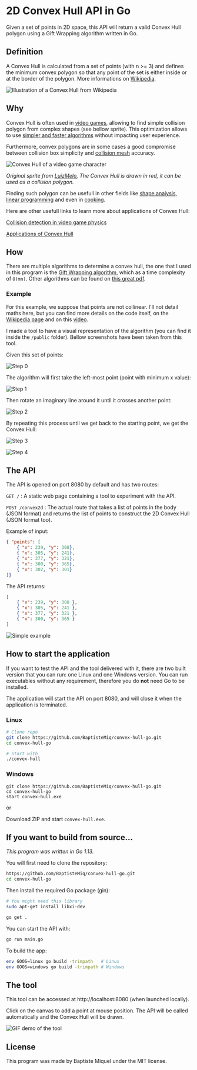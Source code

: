 # 2D Convex Hull API in Go

Given a set of points in 2D space, this API will return a valid Convex Hull polygon using a Gift Wrapping algorithm written in Go.

## Definition

A Convex Hull is calculated from a set of points (with n >= 3) and defines the minimum convex polygon so that any point of the set is either inside or at the border of the polygon.
More informations on [Wikipedia](https://en.wikipedia.org/wiki/Convex_hull).

![Illustration of a Convex Hull from Wikipedia](https://upload.wikimedia.org/wikipedia/commons/thumb/b/bc/ConvexHull.png/220px-ConvexHull.png)

## Why

Convex Hull is often used in [video games](https://www.cs.sfu.ca/~haoz/pubs/liu_zhang_gi08.pdf), allowing to find simple collision polygon from complex shapes (see bellow sprite). This optimization allows to use [simpler and faster algorithms](https://www.toptal.com/game/video-game-physics-part-ii-collision-detection-for-solid-objects) without impacting user experience.

Furthermore, convex polygons are in some cases a good compromise between collision box simplicity and [collision mesh](https://developer.valvesoftware.com/wiki/Collision_mesh) accuracy.

![Convex Hull of a video game character](https://i.imgur.com/BhKRtRW.png)

*Original sprite from [LuizMelo](https://luizmelo.itch.io/), The Convex Hull is drawn in red, it can be used as a collision polygon.*

Finding such polygon can be usefull in other fields like [shape analysis](https://brilliant.org/wiki/convex-hull/), [linear programming](https://cs.au.dk/~gerth/advising/thesis/bo-mortensen.pdf) and even in [cooking](http://veronising.blogspot.com/2008/04/cooking-for-nerds-ingredient-polyhedron.html). 

Here are other usefull links to learn more about applications of Convex Hull:

[Collision detection in video game physics](https://www.toptal.com/game/video-game-physics-part-ii-collision-detection-for-solid-objects)

[Applications of Convex Hull](https://brilliant.org/wiki/convex-hull/)

## How

There are multiple algorithms to determine a convex hull, the one that I used in this program is the [Gift Wrapping algorithm](https://en.wikipedia.org/wiki/Gift_wrapping_algorithm), which as a time complexity of `O(mn)`. Other algorithms can be found on [this great pdf](https://www.cs.jhu.edu/~misha/Spring16/06.pdf).

### Example

For this example, we suppose that points are not collinear. I'll not detail maths here, but you can find more details on the code itself, on the [Wikipedia page](https://en.wikipedia.org/wiki/Convex_hull) and on this [video](https://youtu.be/YNyULRrydVI).

I made a tool to have a visual representation of the algorithm (you can find it inside the `/public` folder). Bellow screenshots have been taken from this tool.

Given this set of points:

![Step 0](https://i.imgur.com/A8VCrml.png)

The algorithm will first take the left-most point (point with minimum x value):

![Step 1](https://i.imgur.com/f0VCoH9.png)

Then rotate an imaginary line around it until it crosses another point:

![Step 2](https://i.imgur.com/lZOqdeV.png)

By repeating this process until we get back to the starting point, we get the Convex Hull:

![Step 3](https://i.imgur.com/pujWKZi.png)

![Step 4](https://i.imgur.com/lF5lBX9.png)

## The API

The API is opened on port 8080 by default and has two routes:

```GET /``` : A static web page containing a tool to experiment with the API.

```POST /convex2d``` : The actual route that takes a list of points in the body (JSON format) and returns the list of points to construct the 2D Convex Hull (JSON format too).

Example of input:

```json
{ "points": [
    { "x": 239, "y": 308},
    { "x": 305, "y": 241},
    { "x": 377, "y": 321},
    { "x": 300, "y": 365},
    { "x": 302, "y": 301}
]}
```

The API returns:

```json
[
    { "x": 239, "y": 308 },
    { "x": 305, "y": 241 },
    { "x": 377, "y": 321 },
    { "x": 300, "y": 365 }
]
```

![Simple example](https://i.imgur.com/4SkThq6.png)

## How to start the application

If you want to test the API and the tool delivered with it, there are two built version that you can run: one Linux and one Windows version. You can run executables without any requirement, therefore you do **not** need Go to be installed.

The application will start the API on port 8080, and will close it when the application is terminated.

### Linux
```bash
# Clone repo
git clone https://github.com/BaptisteMiq/convex-hull-go.git
cd convex-hull-go

# Start with
./convex-hull
```

### Windows
```batch
git clone https://github.com/BaptisteMiq/convex-hull-go.git
cd convex-hull-go
start convex-hull.exe
```
or

Download ZIP and start `convex-hull.exe`.

## If you want to build from source...
*This program was written in Go 1.13.*

You will first need to clone the repository:

```bash
https://github.com/BaptisteMiq/convex-hull-go.git
cd convex-hull-go
```

Then install the required Go package (gin):
```bash
# You might need this library
sudo apt-get install libxi-dev

go get .
```

You can start the API with:
```bash
go run main.go
```

To build the app:
```bash
env GOOS=linux go build -trimpath   # Linux
env GOOS=windows go build -trimpath # Windows
```


## The tool

This tool can be accessed at http://localhost:8080 (when launched locally).

Click on the canvas to add a point at mouse position. The API will be called automatically and the Convex Hull will be drawn.

![GIF demo of the tool](https://media.giphy.com/media/RyWpwFci7Xn8Wfuhgd/giphy.gif?cid=790b7611eb2a149d17487521cf0772fb9951650d861fed2d&rid=giphy.gif&ct=g)

## License

This program was made by Baptiste Miquel under the MIT license.